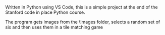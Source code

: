 Written in Python using VS Code, this is a simple project at the end of the Stanford code in place Python course.

The program gets images from the \images folder, selects a random set of six and then uses them in a tile matching game
